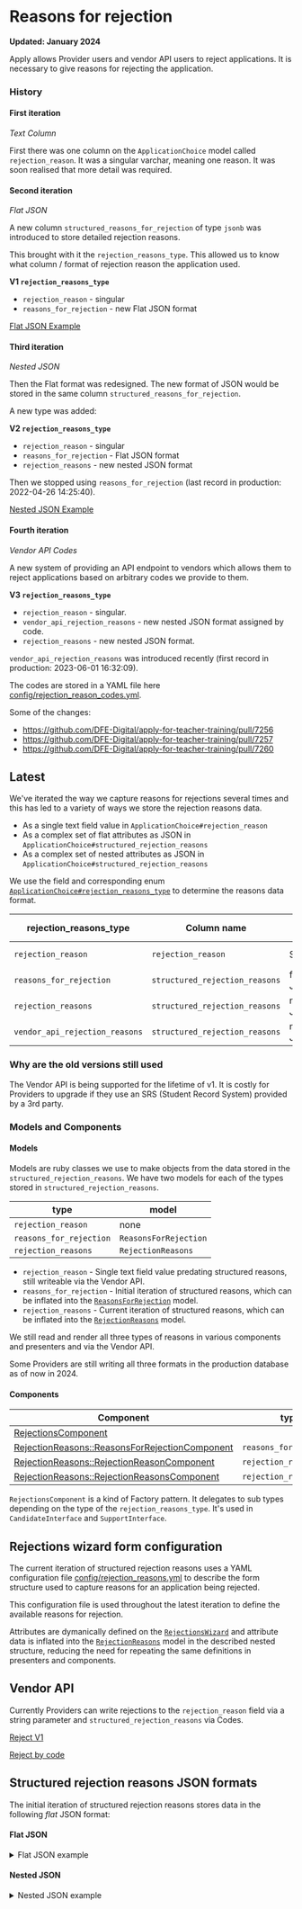 # Reasons for rejection

**Updated: January 2024**

Apply allows Provider users and vendor API users to reject applications.
It is necessary to give reasons for rejecting the application.

### History

#### First iteration

_Text Column_

First there was one column on the `ApplicationChoice` model called `rejection_reason`. It was a singular varchar, meaning one reason. It was soon realised that more detail was required.


#### Second iteration

_Flat JSON_

A new column `structured_reasons_for_rejection` of type `jsonb` was introduced to store detailed rejection reasons.

This brought with it the `rejection_reasons_type`. This allowed us to know what column / format of rejection reason the application used.

**V1 `rejection_reasons_type`**
 - `rejection_reason` - singular
 - `reasons_for_rejection` - new Flat JSON format

[Flat JSON Example](#flat-json)

#### Third iteration

_Nested JSON_

Then the Flat format was redesigned. The new format of JSON would be stored in the same column `structured_reasons_for_rejection`.

A new type was added:

**V2 `rejection_reasons_type`**
 - `rejection_reason` - singular
 - `reasons_for_rejection` - Flat JSON format
 - `rejection_reasons` - new nested JSON format

Then we stopped using `reasons_for_rejection` (last record in production: 2022-04-26 14:25:40).

[Nested JSON Example](#nested-json)

#### Fourth iteration

_Vendor API Codes_

A new system of providing an API endpoint to vendors which allows them to reject applications based on arbitrary codes we provide to them.

**V3 `rejection_reasons_type`**
 - `rejection_reason` - singular.
 - `vendor_api_rejection_reasons` - new nested JSON format assigned by code.
 - `rejection_reasons` - new nested JSON format.

`vendor_api_rejection_reasons` was introduced recently (first record in production: 2023-06-01 16:32:09).

The codes are stored in a YAML file here [config/rejection_reason_codes.yml](https://github.com/DFE-Digital/apply-for-teacher-training/blob/main/config/rejection_reason_codes.yml).

Some of the changes:

 - https://github.com/DFE-Digital/apply-for-teacher-training/pull/7256
 - https://github.com/DFE-Digital/apply-for-teacher-training/pull/7257
 - https://github.com/DFE-Digital/apply-for-teacher-training/pull/7260


## Latest

We've iterated the way we capture reasons for rejections several times and this has led to a variety of ways we store the rejection reasons data.

- As a single text field value in `ApplicationChoice#rejection_reason`
- As a complex set of flat attributes as JSON in `ApplicationChoice#structured_rejection_reasons`
- As a complex set of nested attributes as JSON in `ApplicationChoice#structured_rejection_reasons`

We use the field and corresponding enum [`ApplicationChoice#rejection_reasons_type`](https://github.com/DFE-Digital/apply-for-teacher-training/blob/main/app/models/application_choice.rb#L52-L56) to determine the reasons data format.

|rejection_reasons_type|Column name|data type|Source|Info|
|---|---|---|---|---|
|`rejection_reason`|`rejection_reason`|String|Vendor API, ProviderInterface||
|`reasons_for_rejection`|`structured_rejection_reasons`|flat JSON|ProviderInterface|DEPRECATED 2022|
|`rejection_reasons`|`structured_rejection_reasons`|nested JSON |ProviderInterface||
|`vendor_api_rejection_reasons`|`structured_rejection_reasons`|nested JSON|Vendor API|Introduced 2023|

### Why are the old versions still used

The Vendor API is being supported for the lifetime of v1. It is costly for Providers to upgrade if they use an SRS (Student Record System) provided by a 3rd party.


### Models and Components

#### Models
Models are ruby classes we use to make objects from the data stored in the `structured_rejection_reasons`. We have two models for each of the types stored in `structured_rejection_reasons`.

|type|model|
|---|---|
|`rejection_reason`|none|
|`reasons_for_rejection`|`ReasonsForRejection`|
|`rejection_reasons`|`RejectionReasons`|


- `rejection_reason` - Single text field value predating structured reasons, still writeable via the Vendor API.
- `reasons_for_rejection` - Initial iteration of structured reasons, which can be inflated into the [`ReasonsForRejection`](https://github.com/DFE-Digital/apply-for-teacher-training/blob/main/app/models/reasons_for_rejection.rb) model.
- `rejection_reasons` - Current iteration of structured reasons, which can be inflated into the [`RejectionReasons`](https://github.com/DFE-Digital/apply-for-teacher-training/blob/main/app/models/rejection_reasons.rb) model.

We still read and render all three types of reasons in various components and presenters and via the Vendor API.

Some Providers are still writing all three formats in the production database as of now in 2024.


#### Components

|Component|type|purpose
|---|---|---|
|[RejectionsComponent](,,.app/components/shared/rejections_component.rb) | |Delegator|
|[RejectionReasons::ReasonsForRejectionComponent](../app/components/shared/rejection_reasons/reasons_for_rejection_component.rb)|`reasons_for_rejection`|Render|
|[RejectionReasons::RejectionReasonComponent](../app/components/shared/rejection_reasons/rejection_reason_component.rb)|`rejection_reason`|Render|
|[RejectionReasons::RejectionReasonsComponent](../app/components/shared/rejection_reasons/rejection_reasons_component.rb)|`rejection_reasons`|Render|

`RejectionsComponent` is a kind of Factory pattern. It delegates to sub types depending on the type of the `rejection_reasons_type`. It's used in `CandidateInterface` and `SupportInterface`.


## Rejections wizard form configuration

The current iteration of structured rejection reasons uses a YAML configuration file [config/rejection_reasons.yml](https://github.com/DFE-Digital/apply-for-teacher-training/blob/main/config/rejection_reasons.yml) to describe the form structure used to capture reasons for an application being rejected.

This configuration file is used throughout the latest iteration to define the available reasons for rejection.

Attributes are dymanically defined on the [`RejectionsWizard`](https://github.com/DFE-Digital/apply-for-teacher-training/blob/main/app/forms/provider_interface/rejections_wizard.rb) and attribute data is inflated into the [`RejectionReasons`](https://github.com/DFE-Digital/apply-for-teacher-training/blob/main/app/models/rejection_reasons.rb) model in the described nested structure, reducing the need for repeating the same definitions in presenters and components.

## Vendor API

Currently Providers can write rejections to the `rejection_reason` field via a string parameter and `structured_rejection_reasons` via Codes.

[Reject V1](https://www.apply-for-teacher-training.service.gov.uk/api-docs/v1.4/reference#post-applications-application_id-reject)

[Reject by code](https://www.apply-for-teacher-training.service.gov.uk/api-docs/v1.4/reference#post-applications-application_id-reject-by-codes)

## Structured rejection reasons JSON formats

The initial iteration of structured rejection reasons stores data in the following _flat_ JSON format:

#### Flat JSON<a name="flat-json"></a>

<details><summary>Flat JSON example</summary>
<p>


```json
{
  "course_full_y_n": "No",
  "candidate_behaviour_y_n": "Yes",
  "candidate_behaviour_other": "Persistent scratching",
  "candidate_behaviour_what_to_improve": "Not scratch so much",
  "candidate_behaviour_what_did_the_candidate_do": [
    "didnt_reply_to_interview_offer",
    "didnt_attend_interview",
    "other"
  ],
  "honesty_and_professionalism_y_n": "Yes",
  "honesty_and_professionalism_concerns_other_details": null,
  "honesty_and_professionalism_concerns": [
    "information_false_or_inaccurate",
    "references"
  ],
  "honesty_and_professionalism_concerns_plagiarism_details": null,
  "honesty_and_professionalism_concerns_references_details": "Clearly not a popular student",
  "honesty_and_professionalism_concerns_information_false_or_inaccurate_details": "Fake news",
  "offered_on_another_course_y_n": "No",
  "offered_on_another_course_details": null,
  "performance_at_interview_y_n": "Yes",
  "performance_at_interview_what_to_improve": "Be fully dressed",
  "qualifications_y_n": "Yes",
  "qualifications_other_details": "All the other stuff",
  "qualifications_which_qualifications": [
    "no_english_gcse",
    "other"
  ],
  "quality_of_application_y_n": "Yes",
  "quality_of_application_other_details": "Lights on but nobody home",
  "quality_of_application_other_what_to_improve": "Study harder",
  "quality_of_application_which_parts_needed_improvement": [
    "personal_statement",
    "subject_knowledge",
    "other"
  ],
  "quality_of_application_subject_knowledge_what_to_improve": "Claiming to be the 'world's leading expert' seemed a bit strong",
  "quality_of_application_personal_statement_what_to_improve": "Use a spellchecker",
  "safeguarding_y_n": "Yes",
  "safeguarding_concerns": [
    "other"
  ],
  "safeguarding_concerns_other_details": "We need to run further checks",
  "safeguarding_concerns_vetting_disclosed_information_details": null,
  "safeguarding_concerns_candidate_disclosed_information_details": null,
  "cannot_sponsor_visa_y_n": "No",
  "cannot_sponsor_visa_details": null,
  "interested_in_future_applications_y_n": null,
  "why_are_you_rejecting_this_application": null,
  "other_advice_or_feedback_y_n": null,
  "other_advice_or_feedback_details": null
}
```
</p>
</details>

#### Nested JSON<a name="nested-json"></a>

<details><summary>Nested JSON example</summary>
<p>

The current iteration of structured rejection reasons stores data in the following _nested_ JSON format:

```json
{
  "selected_reasons": [
    {
      "id": "qualifications",
      "label": "Qualifications",
      "selected_reasons": [
        {
          "id": "no_maths_gcse",
          "label": "No maths GCSE at minimum grade 4 or C, or equivalent"
        },
        {
          "id": "no_english_gcse",
          "label": "No English GCSE at minimum grade 4 or C, or equivalent"
        },
        {
          "id": "no_science_gcse",
          "label": "No science GCSE at minimum grade 4 or C, or equivalent"
        },
        {
          "id": "no_degree",
          "label": "No bachelor’s degree or equivalent"
        },
        {
          "id": "unverified_qualifications",
          "label": "Could not verify qualifications",
          "details": {
            "id": "unverified_qualifications_details",
            "text": "We could find no record of your GCSEs."
          }
        }
      ]
    },
    {
      "id": "personal_statement",
      "label": "Personal statement",
      "selected_reasons": [
        {
          "id": "quality_of_writing",
          "label": "Quality of writing",
          "details": {
            "id": "quality_of_writing_details",
            "text": "We do not accept applications written in Old Norse."
          }
        }
      ]
    },
    {
      "id": "references",
      "label": "References",
      "details": {
        "id": "references_details",
        "text": "We do not accept references from close family members, such as your mum."
      }
    },
    {
      "id": "course_full",
      "label": "Course full"
    },
    {
      "id": "other",
      "label": "Other",
      "details": {
        "id": "other_details",
        "text": "So many other things were wrong..."
      }
    }
  ]
}
```
</p>
</details>
